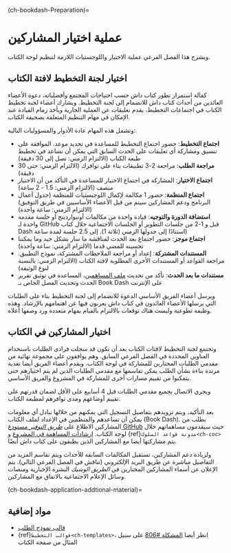 (ch-bookdash-Preparation)=
# عملية اختيار المشاركين

ويشرح هذا الفصل الفرعي عملية الاختيار واللوجستيات اللازمة لتنظيم لوحة الكتاب.

## اختيار لجنة التخطيط لافتة الكتاب

كفالة استمرار تطور كتاب داش حسب احتياجات المجتمع وأفضلياته، دعوة الأعضاء العائدين من أحداث كتاب داش للانضمام إلى لجنة التخطيط. ويشارك أعضاء لجنة تخطيط الكتاب في اجتماعات التخطيط، يقدم تعليقات عن العملية الجارية ويأخذ زمام القيادة عند الإمكان في مهام التنظيم المتعلقة بصحيفة الكتاب.

وتشمل هذه المهام عادة الأدوار والمسؤوليات التالية:
- **اجتماع التخطيط**: حضور اجتماع التخطيط للمساعدة في تحديد موعد. الموافقة على تنسيق ومشاركة أي تعليقات على الحدث السابق التي يمكن أن تساعد في تخطيط طبعة الكتاب (الالتزام الزمني: تصل إلى 30 دقيقة)
- **مراجعة الطلب**: مراجعة 2-3 تطبيقات بناء على توافرك (الالتزام الزمني: حتى 30 دقيقة)
- **اجتماع الاختيار**: المشاركة في اجتماع الاختيار للمساعدة في التأكد من أن الاختيار منصف (الالتزام الزمني: 1.5 - 2 ساعة)
- **اجتماع المنظمة**: حضور 1 مكالمة لإكمال اللوجيستيات للمنظمة (جدول أعمال البرنامج ودعم المشاركين سيتم من قبل الأعضاء الأساسيين في طريق التوفيق) (الالتزام الزمني: ساعة واحدة)
- **استضافة الدورة والتوجيه**: قيادة واحدة من مكالمات أونبواردينج أو جلسة مقدمة واحدة لـ GitHub قبل و 1-2 من جلسات التطوير أو الجلسات الاجتماعية خلال كتاب Dash استنادًا إلى جدولها الزمني (ثلاثة 1). إلى 2.5 جلسة لمدة ساعة)
- **اجتماع موجز**: حضور اجتماع بعد الحدث لمناقشة ما سار بشكل جيد وما يمكننا تحسينه للمضي قدما (الالتزام الزمني: ساعة واحدة)
- **المستندات المشتركة**: إعداد أو مراجعة الملاحظات المشتركة، نموذج التطبيق. مراجعة القواعد أو المستندات الأخرى المطلوبة لافتة الكتاب (الالتزام الزمني: بالنسبة لنوع الوثيقة)
- **مستندات ما بعد الحدث**: تأكد من تحديث [ملف المساهمين](https://github.com/alan-turing-institute/the-turing-way/blob/main/contributors.md)، المساعدة في توثيق تقرير الحدث وتحديث الفصل الخاص بـ Book Dash على الإنترنت

ويرسل أعضاء الفريق الأساسي الدعوة للانضمام إلى لجنة التخطيط بناء على الطلبات التي يرسلها الأعضاء العائدون في كتاب داش يعربون فيها عن اهتمامهم بالإرشاد. وهذه وظيفة تطوعية وليست هناك توقعات بالالتزام بالقيام بمهام متعددة ورد وصفها أعلاه.

## اختيار المشاركين في الكتاب

وتجتمع لجنة التخطيط لافتات الكتاب بعد أن تكون قد سجلت فرادى الطلبات باستخدام العناوين المحددة في الفصل الفرعي السابق. وهم يوافقون على مجموعة نهائية من مقدمي الطلبات المختارين للمشاركة في لوحة الكتاب. ويقدم أعضاء الفريق أيضا تغذية مرتدة بناءة بشأن الطلب يمكن تقاسمها مع مقدمي الطلبات الذين لم يتم اختيارهم حتى يتمكنوا من تقييم مسارات أخرى للمشاركة في المشروع والفريق الأساسي.

ويجري الاتصال بجميع مقدمي الطلبات قبل 4 أسابيع على الأقل لضمان قدرتهم على تقييم أوضاعهم ومدى توافرهم لمطبعة الكتاب.

بعد التأكيد، ويتم تزويدهم بتفاصيل التسجيل التي يمكنهم من خلالها تبادل أي معلومات يمكن أن تساعدهم والمنظمين في الإعداد لملف الكتاب (Book Dash). يطلب من المشاركين الاطلاع على [_طريق التوفير_ مستودع GitHub](https://github.com/alan-turing-institute/the-turing-way) حيث سيقدمون مساهماتهم خلال لوحة الكتاب. [إرشادات المساهمة في المشروع](https://github.com/alan-turing-institute/the-turing-way/blob/main/CONTRIBUTING.md) و {ref}`مدونة قواعد السلوك<ch-coc>` يتم مشاركتها أيضا مع المشاركين الذين يطبقون على كتاب داش أيضًا.

ولزيادة دعم المشاركين، تستقبل المكالمات السابقة للأحداث ويتم تقاسم المزيد من التفاصيل مباشرة عن طريق البريد الإلكتروني (تناقش في الفصل الفرعي التالي). يتم الإعلان عن أسماء المشاركين المختارين في _الطريق الوشيك_ النشرة الإخبارية ومنصات وسائل الإعلام الاجتماعية بالاتفاق مع المشاركين.

(ch-bookdash-application-addtional-material)=
## مواد إضافية

- [قالب نموذج الطلب](https://docs.google.com/forms/d/14JbI_Xqr8vRWAidzcVFhB-5iITA6n9BOZ0RX_aSDauU/edit?usp=sharing)
- {ref}`قوالب التخطيط<ch-templates>`، انظر أيضا [المشكلة #806](https://github.com/alan-turing-institute/the-turing-way/issues/806) على سبيل المثال من صفحة الكتاب
